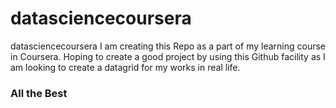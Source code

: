 # datasciencecoursera
datasciencecoursera
I am creating this Repo as a part of my learning course in Coursera. Hoping to create a good project by using this Github facility as I am looking to create a datagrid for my works in real life.

### All the Best
